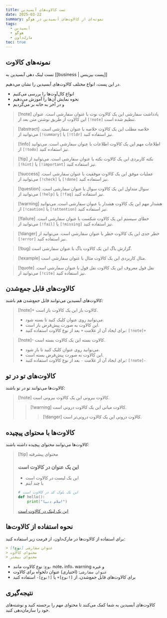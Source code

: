 ```yaml
---
title: تست کالاوت‌های آبسیدین
date: 2025-03-22
summary: نمونه‌ای از کالاوت‌های آبسیدین در هوگو
tags:
  - آبسیدین
  - هوگو
  - مارک‌داون
toc: true
---
```


## نمونه‌های کالاوت

تست لینک دهی آبسیدین به [[business | پست بیزینس]]

در این پست، انواع مختلف کالاوت‌های آبسیدین را نشان می‌دهیم.
- انواع کال‌آوت‌ها را بررسی می‌کنیم
- نحوه نمایش آن‌ها را آموزش می‌دهیم
- و در آخر به خانه بر می‌گردیم

> [!note] یادداشت سفارشی
> این یک کالاوت نوت با عنوان سفارشی است.
> عنوان این کالاوت از طریق نوشتن متن بعد از `[!note]` تنظیم شده است.

> [!abstract] خلاصه مطلب
> این یک کالاوت خلاصه با عنوان سفارشی است.
> می‌توانید از `[!summary]` یا `[!tldr]` نیز استفاده کنید.

> [!info] اطلاعات مهم
> این یک کالاوت اطلاعات با عنوان سفارشی است.
> می‌توانید از `[!todo]` نیز استفاده کنید.

> [!tip] نکته کاربردی
> این یک کالاوت نکته با عنوان سفارشی است.
> می‌توانید از `[!hint]` یا `[!important]` نیز استفاده کنید.

> [!success] عملیات موفق
> این یک کالاوت موفقیت با عنوان سفارشی است.
> می‌توانید از `[!check]` یا `[!done]` نیز استفاده کنید.

> [!question] سوال متداول
> این یک کالاوت سوال با عنوان سفارشی است.
> می‌توانید از `[!help]` یا `[!faq]` نیز استفاده کنید.

> [!warning] هشدار مهم
> این یک کالاوت هشدار با عنوان سفارشی است.
> می‌توانید از `[!caution]` یا `[!attention]` نیز استفاده کنید.

> [!failure] خطای سیستم
> این یک کالاوت شکست با عنوان سفارشی است.
> می‌توانید از `[!fail]` یا `[!missing]` نیز استفاده کنید.

> [!danger] خطر جدی
> این یک کالاوت خطر با عنوان سفارشی است.
> می‌توانید از `[!error]` نیز استفاده کنید.

> [!bug] گزارش باگ
> این یک کالاوت باگ با عنوان سفارشی است.

> [!example] مثال کاربردی
> این یک کالاوت مثال با عنوان سفارشی است.

> [!quote] نقل قول معروف
> این یک کالاوت نقل قول با عنوان سفارشی است.
> می‌توانید از `[!cite]` نیز استفاده کنید.

## کالاوت‌های قابل جمع‌شدن

کالاوت‌های آبسیدین می‌توانند قابل جمع‌شدن هم باشند:

> [!note]+ کالاوت باز
> این یک کالاوت باز است.
> - می‌توانید روی عنوان کلیک کنید تا بسته شود.
> - این کالاوت به صورت پیش‌فرض باز است.
> - برای ایجاد آن از علامت `+` بعد از نوع کالاوت استفاده کنید: `[!note]+`

> [!note]- کالاوت بسته
> این یک کالاوت بسته است.
> - می‌توانید روی عنوان کلیک کنید تا باز شود.
> - این کالاوت به صورت پیش‌فرض بسته است.
> - برای ایجاد آن از علامت `-` بعد از نوع کالاوت استفاده کنید: `[!note]-`

## کالاوت‌های تو در تو

کالاوت‌ها می‌توانند تو در تو باشند:

> [!note] کالاوت بیرونی
> این یک کالاوت بیرونی است.
> > [!warning] کالاوت میانی
> > این یک کالاوت درونی است.
> > > [!danger] کالاوت درونی
> > > این یک کالاوت درونی‌تر است.

## کالاوت‌ها با محتوای پیچیده

کالاوت‌ها می‌توانند محتوای پیچیده داشته باشند:

> [!tip] محتوای پیشرفته
> ### این یک عنوان در کالاوت است
> 
> - این یک لیست در کالاوت است
> - با چند آیتم
> 
> ```python
> # این یک بلوک کد در کالاوت است
> def hello():
>     print("سلام دنیا!")
> ```
> 
> [این یک لینک در کالاوت است](https://example.com)

## نحوه استفاده از کالاوت‌ها

برای استفاده از کالاوت‌ها در مارک‌داون، از فرمت زیر استفاده کنید:

```markdown
> [!نوع] عنوان سفارشی
> محتوای کالاوت
> محتوای بیشتر
```

- `نوع`: نوع کالاوت مانند note، info، warning و غیره
- `عنوان سفارشی`: (اختیاری) عنوان دلخواه برای کالاوت
- برای کالاوت‌های قابل جمع‌شدن، از `[!نوع]+` یا `[!نوع]-` استفاده کنید

## نتیجه‌گیری

کالاوت‌های آبسیدین به شما کمک می‌کنند تا محتوای مهم را برجسته کنید و نوشته‌های خود را سازمان‌دهی کنید.
